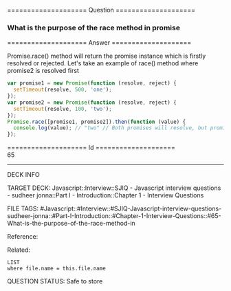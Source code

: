 ==================== Question ====================  

### What is the purpose of the race method in promise  

==================== Answer ====================  

Promise.race() method will return the promise instance which is firstly resolved
or rejected. Let's take an example of race() method where promise2 is resolved
first

```javascript
var promise1 = new Promise(function (resolve, reject) {
  setTimeout(resolve, 500, 'one');
});
var promise2 = new Promise(function (resolve, reject) {
  setTimeout(resolve, 100, 'two');
});
Promise.race([promise1, promise2]).then(function (value) {
  console.log(value); // "two" // Both promises will resolve, but promise2 is faster
});
```

==================== Id ====================  
65

---

DECK INFO

TARGET DECK: Javascript::Interview::SJIQ - Javascript interview questions - sudheer jonna::Part I - Introduction::Chapter 1 - Interview Questions

FILE TAGS: #Javascript::#Interview::#SJIQ-Javascript-interview-questions-sudheer-jonna::#Part-I-Introduction::#Chapter-1-Interview-Questions::#65-What-is-the-purpose-of-the-race-method-in

Reference:

Related:

```dataview
LIST
where file.name = this.file.name
```

QUESTION STATUS: Safe to store
